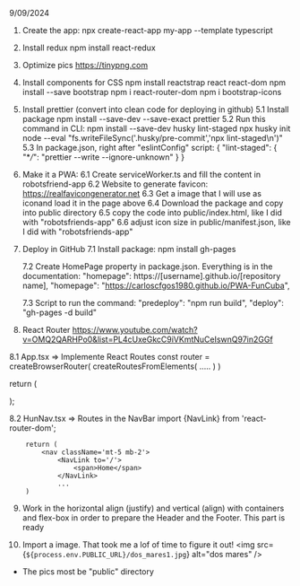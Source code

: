9/09/2024

1. Create the app:
   npx create-react-app my-app --template typescript

2. Install redux
   npm install react-redux

3. Optimize pics
   https://tinypng.com

4. Install components for CSS
   npm install reactstrap react react-dom
   npm install --save bootstrap
   npm i react-router-dom
   npm i bootstrap-icons

5. Install prettier (convert into clean code for deploying in github)
   5.1 Install package
   npm install --save-dev --save-exact prettier
   5.2 Run this command in CLI:
   npm install --save-dev husky lint-staged
   npx husky init
   node --eval "fs.writeFileSync('.husky/pre-commit','npx lint-staged\n')"
   5.3 In package.json, right after "eslintConfig" script:
   {
   "lint-staged": {
   "\*_/_": "prettier --write --ignore-unknown"
   }
   }

6. Make it a PWA:
   6.1 Create serviceWorker.ts and fill the content in robotsfriend-app
   6.2 Website to generate favicon:
   https://realfavicongenerator.net
   6.3 Get a image that I will use as iconand load it in the page above
   6.4 Download the package and copy into public directory
   6.5 copy the code into public/index.html, like I did with "robotsfriends-app"
   6.6 adjust icon size in public/manifest.json, like I did with "robotsfriends-app"

7. Deploy in GitHub
   7.1 Install package:
   npm install gh-pages

   7.2 Create HomePage property in package.json. Everything is in the documentation:
   "homepage": https://[username].github.io/[repository name],
   "homepage": "https://carloscfgos1980.github.io/PWA-FunCuba",

   7.3 Script to run the command:
   "predeploy": "npm run build",
   "deploy": "gh-pages -d build"

8. React Router
   https://www.youtube.com/watch?v=OMQ2QARHPo0&list=PL4cUxeGkcC9iVKmtNuCeIswnQ97in2GGf

8.1 App.tsx => Implemente React Routes
const router = createBrowserRouter(
createRoutesFromElements(
.....
)
)

return (

<div className="App">
<RouterProvider router={router}/>
</div>
);

8.2 HunNav.tsx => Routes in the NavBar
import {NavLink} from 'react-router-dom';

        return (
            <nav className='mt-5 mb-2'>
                <NavLink to='/'>
                    <span>Home</span>
                </NavLink>
                ...
        )

9. Work in the horizontal align (justify) and vertical (align) with containers and flex-box in order to prepare the Header and the Footer. This part is ready

10. Import a image. That took me a lof of time to figure it out!
    <img src={`${process.env.PUBLIC_URL}/dos_mares1.jpg`}
    alt="dos mares" />

- The pics most be "public" directory
